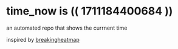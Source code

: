 # time_now is (( 1711184400684 ))

an automated repo that shows the currnent time

inspired by [breakingheatmap](https://github.com/breakingheatmap/breakingheatmap)